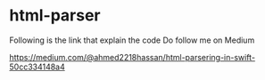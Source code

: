 # html-parser
Following is the link that explain  the code Do follow me on Medium

https://medium.com/@ahmed2218hassan/html-parsering-in-swift-50cc334148a4

